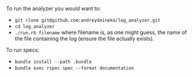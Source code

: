 To run the analyzer you would want to:
- `git clone git@github.com:andreydeineko/log_analyzer.git`
- `cd log_analyzer`
- `./run.rb filename` where filename is, as one might guess, the name of the file containing the log (ensure the file actually exists).

To run specs:
- `bundle install --path .bundle`
- `bundle exec rspec spec --format documentation`
